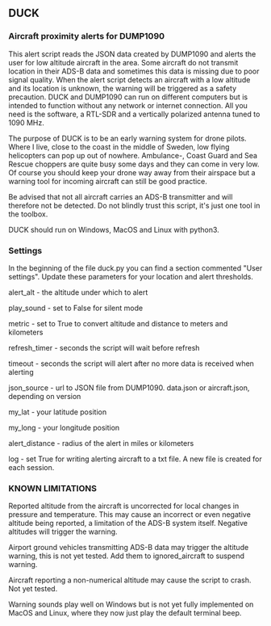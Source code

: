 ## DUCK
### Aircraft proximity alerts for DUMP1090

This alert script reads the JSON data created by DUMP1090 and alerts the user for low altitude aircraft in the area. Some aircraft do not transmit location in their ADS-B data and sometimes this data is missing due to poor signal quality. When the alert script detects an aircraft with a low altitude and its location is unknown, the warning will be triggered as a safety precaution. DUCK and DUMP1090 can run on different computers but is intended to function without any network or internet connection. All you need is the software, a RTL-SDR and a vertically polarized antenna tuned to 1090 MHz.

The purpose of DUCK is to be an early warning system for drone pilots. Where I live, close to the coast in the middle of Sweden, low flying helicopters can pop up out of nowhere. Ambulance-, Coast Guard and Sea Rescue choppers are quite busy some days and they can come in very low. Of course you should keep your drone way away from their airspace but a warning tool for incoming aircraft can still be good practice.

Be advised that not all aircraft carries an ADS-B transmitter and will therefore not be detected. Do not blindly trust this script, it's just one tool in the toolbox.

DUCK should run on Windows, MacOS and Linux with python3.


### Settings
In the beginning of the file duck.py you can find a section commented "User settings". Update these parameters for your location and alert thresholds.

alert_alt - the altitude under which to alert

play_sound - set to False for silent mode

metric - set to True to convert altitude and distance to meters and kilometers

refresh_timer - seconds the script will wait before refresh

timeout - seconds the script will alert after no more data is received when alerting

json_source - url to JSON file from DUMP1090. data.json or aircraft.json, depending on version

my_lat - your latitude position

my_long - your longitude position

alert_distance - radius of the alert in miles or kilometers

log - set True for writing alerting aircraft to a txt file. A new file is created for each session.

### KNOWN LIMITATIONS

Reported altitude from the aircraft is uncorrected for local changes in pressure and temperature. This may cause an incorrect or even negative altitude being reported, a limitation of the ADS-B system itself. Negative altitudes will trigger the warning.

Airport ground vehicles transmitting ADS-B data may trigger the altitude warning, this is not yet tested. Add them to ignored_aircraft to suspend warning.

Aircraft reporting a non-numerical altitude may cause the script to crash. Not yet tested.

Warning sounds play well on Windows but is not yet fully implemented on MacOS and Linux, where they now just play the default terminal beep.
